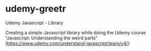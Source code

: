 # udemy-greetr
Udemy Javascript - Library

Creating a simple Javascript library while doing the Udemy course "Javascript: Understanding the weird parts" (https://www.udemy.com/understand-javascript/learn/v4/)
